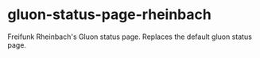 # gluon-status-page-rheinbach
Freifunk Rheinbach's Gluon status page. Replaces the default gluon status page.
